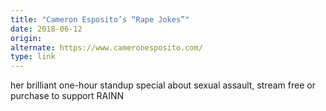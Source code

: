 ```yaml
---
title: "Cameron Esposito’s “Rape Jokes”"
date: 2018-06-12
origin: 
alternate: https://www.cameronesposito.com/
type: link
---
```


her brilliant one-hour standup special about sexual assault, stream free or purchase to support RAINN